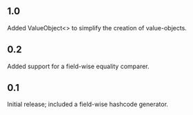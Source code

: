 1.0
---
Added ValueObject<> to simplify the creation of value-objects.

0.2
---
Added support for a field-wise equality comparer.

0.1
---
Initial release; included a field-wise hashcode generator.
